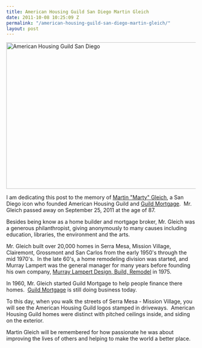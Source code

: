 ```yaml
---
title: American Housing Guild San Diego Martin Gleich
date: 2011-10-08 10:25:09 Z
permalink: "/american-housing-guild-san-diego-martin-gleich/"
layout: post
---
```


<a href="http://murraylampert.com/wp-content/uploads/2011/10/AHG1.jpg"><img class="aligncenter size-full wp-image-934" title="American Housing Guild Home" src="http://murraylampert.com/wp-content/uploads/2011/10/AHG1.jpg" alt="American Housing Guild San Diego" width="612" height="390" /></a>

I am dedicating this post to the memory of <a title="Martin Gleich" href="http://signonsandiego.com/news/2011/oct/07/martin-gleich-major-san-diego-home-builder-and-phi/">Martin "Marty" Gleich</a>, a San Diego icon who founded American Housing Guild and <a title="Guild Mortgage" href="http://guildmortgage.com/">Guild Mortgage</a>.  Mr. Gleich passed away on September 25, 2011 at the age of 87.

Besides being know as a home builder and mortgage broker, Mr. Gleich was a generous philanthropist, giving anonymously to many causes including education, libraries, the environment and the arts.

Mr. Gleich built over 20,000 homes in Serra Mesa, Mission Village, Clairemont, Grossmont and San Carlos from the early 1950's through the mid 1970's.  In the late 60's, a home remodeling division was started, and Murray Lampert was the general manager for many years before founding his own company, <a title="Murray Lampert Design, Build, Remodel San Diego" href="http://www.murraylampert.com/">Murray Lampert Design, Build, Remodel</a> in 1975.

In 1960, Mr. Gleich started Guild Mortgage to help people finance there homes.  <a title="Guild Mortgage Company" href="http://guildmortgage.com">Guild Mortgage</a> is still doing business today.

To this day, when you walk the streets of Serra Mesa - Mission Village, you will see the American Housing Guild logos stamped in driveways.  American Housing Guild homes were distinct with pitched ceilings inside, and siding on the exterior.

Martin Gleich will be remembered for how passionate he was about improving the lives of others and helping to make the world a better place.
